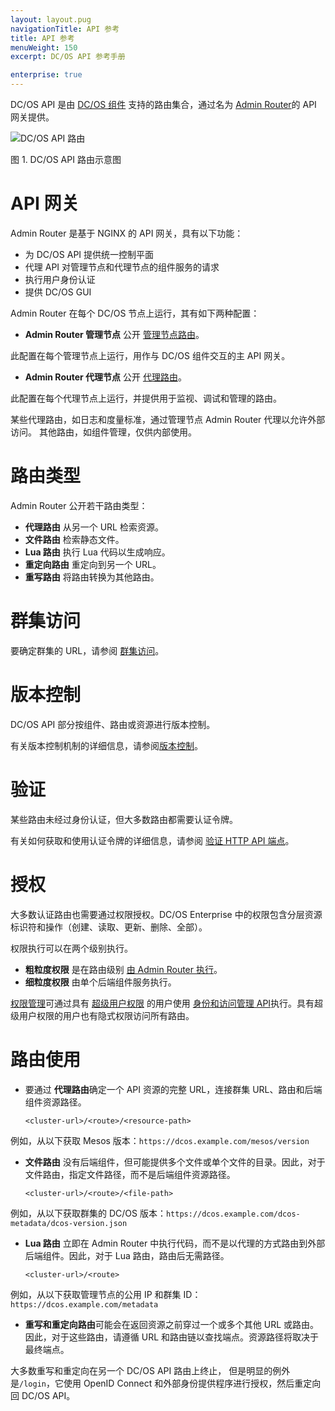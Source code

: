 ```yaml
---
layout: layout.pug
navigationTitle: API 参考
title: API 参考
menuWeight: 150
excerpt: DC/OS API 参考手册

enterprise: true
---
```


DC/OS API 是由 [DC/OS 组件](/1.11/overview/architecture/components/) 支持的路由集合，通过名为 [Admin Router](/1.11/overview/architecture/components/#admin-router)的 API 网关提供。

<!-- Use html img for horizontal centering -->
<img src="/1.11/img/dcos-api-routing.png" alt="DC/OS API 路由" style="display:block;margin:0 auto"/>

图 1. DC/OS API 路由示意图

# API 网关

Admin Router 是基于 NGINX 的 API 网关，具有以下功能：

- 为 DC/OS API 提供统一控制平面
- 代理 API 对管理节点和代理节点的组件服务的请求
- 执行用户身份认证
- 提供 DC/OS GUI

Admin Router 在每个 DC/OS 节点上运行，其有如下两种配置：

- **Admin Router 管理节点** 公开 [管理节点路由](/1.11/api/master-routes/)。

 此配置在每个管理节点上运行，用作与 DC/OS 组件交互的主 API 网关。

- **Admin Router 代理节点** 公开 [代理路由](/1.11/api/agent-routes/)。

 此配置在每个代理节点上运行，并提供用于监视、调试和管理的路由。

 某些代理路由，如日志和度量标准，通过管理节点 Admin Router 代理以允许外部访问。
其他路由，如组件管理，仅供内部使用。


# 路由类型

Admin Router 公开若干路由类型：

- **代理路由** 从另一个 URL 检索资源。
- **文件路由** 检索静态文件。
- **Lua 路由** 执行 Lua 代码以生成响应。
- **重定向路由** 重定向到另一个 URL。
- **重写路由** 将路由转换为其他路由。


# 群集访问

要确定群集的 URL，请参阅 [群集访问](/1.11/api/access/)。


# 版本控制

DC/OS API 部分按组件、路由或资源进行版本控制。

有关版本控制机制的详细信息，请参阅[版本控制](/1.11/api/versioning/)。


# 验证

某些路由未经过身份认证，但大多数路由都需要认证令牌。

有关如何获取和使用认证令牌的详细信息，请参阅 [验证 HTTP API 端点](/1.11/security/ent/iam-api/)。


# 授权

大多数认证路由也需要通过权限授权。DC/OS Enterprise 中的权限包含分层资源标识符和操作（创建、读取、更新、删除、全部）。

权限执行可以在两个级别执行。

- **粗粒度权限** 是在路由级别 [由 Admin Router 执行](/1.11/security/ent/perms-reference/#admin-router)。
- **细粒度权限** 由单个后端组件服务执行。

[权限管理](/1.11/security/ent/perms-management/)可通过具有 [超级用户权限](/1.11/security/ent/perms-reference/#superuser) 的用户使用 [身份和访问管理 API](/1.11/security/ent/iam-api/)执行。具有超级用户权限的用户也有隐式权限访问所有路由。


# 路由使用

- 要通过 **代理路由**确定一个 API 资源的完整 URL，连接群集 URL、路由和后端组件资源路径。

    ```
    <cluster-url>/<route>/<resource-path>
    ```

 例如，从以下获取 Mesos 版本：`https://dcos.example.com/mesos/version`

- **文件路由** 没有后端组件，但可能提供多个文件或单个文件的目录。因此，对于文件路由，指定文件路径，而不是后端组件资源路径。

    ```
    <cluster-url>/<route>/<file-path>
    ```

 例如，从以下获取群集的 DC/OS 版本：`https://dcos.example.com/dcos-metadata/dcos-version.json`

- **Lua 路由** 立即在 Admin Router 中执行代码，而不是以代理的方式路由到外部后端组件。因此，对于 Lua 路由，路由后无需路径。

    ```
    <cluster-url>/<route>
    ```

 例如，从以下获取管理节点的公用 IP 和群集 ID：`https://dcos.example.com/metadata`

- **重写和重定向路由**可能会在返回资源之前穿过一个或多个其他 URL 或路由。因此，对于这些路由，请遵循 URL 和路由链以查找端点。资源路径将取决于最终端点。

 大多数重写和重定向在另一个 DC/OS API 路由上终止， 但是明显的例外是`/login`，它使用 OpenID Connect 和外部身份提供程序进行授权，然后重定向回 DC/OS API。
